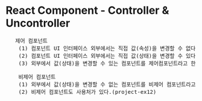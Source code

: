 # React Component - Controller & Uncontroller

<pre>
   제어 컴포넌트
    (1) 컴포넌트 UI 인터페이스 외부에서는 직접 값(속성)을 변경할 수 없다.
    (2) 컴포넌트 UI 인터페이스 외부에서는 직접 값(상태)을 변경할 수 있다.
    (3) 외부에서 값(상태)을 변경할 수 있는 컴포넌트를 제어컴포넌트라고 한다.

    비제어 컴포넌트
    (1) 외부에서 값(상태)을 변경할 수 없는 컴포넌트를 비제어 컴포넌트라고 한다.
    (2) 비제어 컴포넌트도 사용처가 있다.(project-ex12)
</pre>
